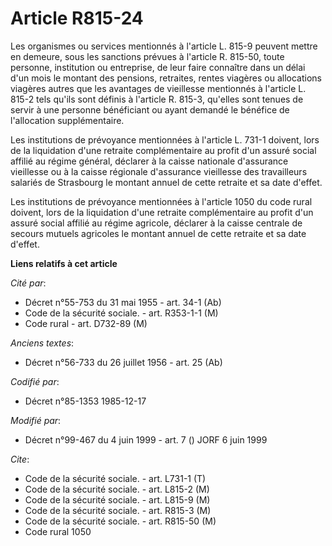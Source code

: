 # Article R815-24

Les organismes ou services mentionnés à l'article L. 815-9 peuvent mettre en demeure, sous les sanctions prévues à l'article
R. 815-50, toute personne, institution ou entreprise, de leur faire connaître dans un délai d'un mois le montant des
pensions, retraites, rentes viagères ou allocations viagères autres que les avantages de vieillesse mentionnés à l'article L.
815-2 tels qu'ils sont définis à l'article R. 815-3, qu'elles sont tenues de servir à une personne bénéficiant ou ayant
demandé le bénéfice de l'allocation supplémentaire. 

Les institutions de prévoyance mentionnées à l'article L. 731-1 doivent, lors de la liquidation d'une retraite complémentaire
au profit d'un assuré social affilié au régime général, déclarer à la caisse nationale d'assurance vieillesse ou à la caisse
régionale d'assurance vieillesse des travailleurs salariés de Strasbourg le montant annuel de cette retraite et sa date
d'effet. 

Les institutions de prévoyance mentionnées à l'article 1050 du code rural doivent, lors de la liquidation d'une retraite
complémentaire au profit d'un assuré social affilié au régime agricole, déclarer à la caisse centrale de secours mutuels
agricoles le montant annuel de cette retraite et sa date d'effet.

**Liens relatifs à cet article**

_Cité par_:

  - Décret n°55-753 du 31 mai 1955 - art. 34-1 (Ab)
  - Code de la sécurité sociale. - art. R353-1-1 (M)
  - Code rural - art. D732-89 (M)

_Anciens textes_:

  - Décret n°56-733 du 26 juillet 1956 - art. 25 (Ab)

_Codifié par_:

  - Décret n°85-1353 1985-12-17

_Modifié par_:

  - Décret n°99-467 du 4 juin 1999 - art. 7 () JORF 6 juin 1999

_Cite_:

  - Code de la sécurité sociale. - art. L731-1 (T)
  - Code de la sécurité sociale. - art. L815-2 (M)
  - Code de la sécurité sociale. - art. L815-9 (M)
  - Code de la sécurité sociale. - art. R815-3 (M)
  - Code de la sécurité sociale. - art. R815-50 (M)
  - Code rural 1050
